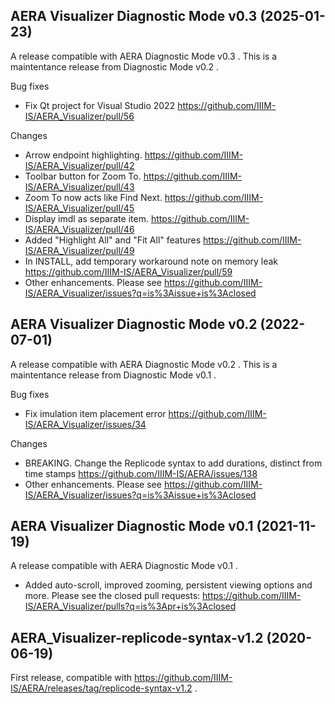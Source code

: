 AERA Visualizer Diagnostic Mode v0.3 (2025-01-23)
-------------------------------------------------

A release compatible with AERA Diagnostic Mode v0.3 .
This is a maintentance release from Diagnostic Mode v0.2 .

Bug fixes
* Fix Qt project for Visual Studio 2022 https://github.com/IIIM-IS/AERA_Visualizer/pull/56

Changes
* Arrow endpoint highlighting. https://github.com/IIIM-IS/AERA_Visualizer/pull/42
* Toolbar button for Zoom To. https://github.com/IIIM-IS/AERA_Visualizer/pull/43
* Zoom To now acts like Find Next. https://github.com/IIIM-IS/AERA_Visualizer/pull/45
* Display imdl as separate item. https://github.com/IIIM-IS/AERA_Visualizer/pull/46
* Added "Highlight All" and "Fit All" features https://github.com/IIIM-IS/AERA_Visualizer/pull/49
* In INSTALL, add temporary workaround note on memory leak https://github.com/IIIM-IS/AERA_Visualizer/pull/59
* Other enhancements. Please see https://github.com/IIIM-IS/AERA_Visualizer/issues?q=is%3Aissue+is%3Aclosed

AERA Visualizer Diagnostic Mode v0.2 (2022-07-01)
-------------------------------------------------

A release compatible with AERA Diagnostic Mode v0.2 .
This is a maintentance release from Diagnostic Mode v0.1 .

Bug fixes
* Fix imulation item placement error https://github.com/IIIM-IS/AERA_Visualizer/issues/34

Changes
* BREAKING. Change the Replicode syntax to add durations, distinct from time stamps https://github.com/IIIM-IS/AERA/issues/138
* Other enhancements. Please see https://github.com/IIIM-IS/AERA_Visualizer/issues?q=is%3Aissue+is%3Aclosed

AERA Visualizer Diagnostic Mode v0.1 (2021-11-19)
-------------------------------------------------

A release compatible with AERA Diagnostic Mode v0.1 .

* Added auto-scroll, improved zooming, persistent viewing options and more. Please see the closed pull requests:
  https://github.com/IIIM-IS/AERA_Visualizer/pulls?q=is%3Apr+is%3Aclosed

AERA_Visualizer-replicode-syntax-v1.2 (2020-06-19)
--------------------------------------------------

First release, compatible with https://github.com/IIIM-IS/AERA/releases/tag/replicode-syntax-v1.2 .
